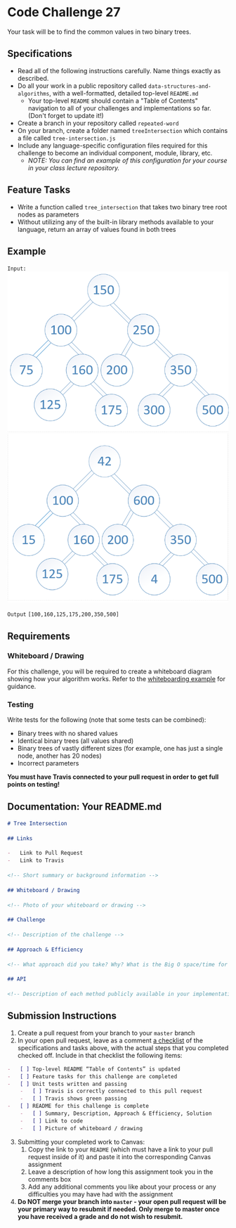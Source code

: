 # Code Challenge 27

Your task will be to find the common values in two binary trees.

## Specifications

-   Read all of the following instructions carefully. Name things exactly as described.
-   Do all your work in a public repository called `data-structures-and-algorithms`, with a well-formatted, detailed top-level `README.md`
    -   Your top-level `README` should contain a "Table of Contents" navigation to all of your challenges and implementations so far. (Don't forget to update it!)
-   Create a branch in your repository called `repeated-word`
-   On your branch, create a folder named `treeIntersection` which contains a file called `tree-intersection.js`
-   Include any language-specific configuration files required for this challenge to become an individual component, module, library, etc.
    -   _NOTE: You can find an example of this configuration for your course in your class lecture repository._

## Feature Tasks

-   Write a function called `tree_intersection` that takes two binary tree root nodes as parameters
-   Without utilizing any of the built-in library methods available to your language, return an array of values found in both trees

## Example

`Input:` <br />
![BinaryTree1](BT1.PNG)
![BinaryTree2](BT2.PNG)

`Output`
`[100,160,125,175,200,350,500]`

## Requirements

### Whiteboard / Drawing

For this challenge, you will be required to create a whiteboard diagram showing how your algorithm works. Refer to the [whiteboarding example](../DataStructuresWhiteboard.PNG) for guidance.

### Testing

Write tests for the following (note that some tests can be combined):

-   Binary trees with no shared values
-   Identical binary trees (all values shared)
-   Binary trees of vastly different sizes (for example, one has just a single node, another has 20 nodes)
-   Incorrect parameters

**You must have Travis connected to your pull request in order to get full points on testing!**

## Documentation: Your README.md

```markdown
# Tree Intersection

## Links

-   Link to Pull Request
-   Link to Travis

<!-- Short summary or background information -->

## Whiteboard / Drawing

<!-- Photo of your whiteboard or drawing -->

## Challenge

<!-- Description of the challenge -->

## Approach & Efficiency

<!-- What approach did you take? Why? What is the Big O space/time for this approach? -->

## API

<!-- Description of each method publicly available in your implementation -->
```

## Submission Instructions

1. Create a pull request from your branch to your `master` branch
2. In your open pull request, leave as a comment [a checklist](https://github.com/blog/1825-task-lists-in-all-markdown-documents) of the specifications and tasks above, with the actual steps that you completed checked off. Include in that checklist the following items:

```markdown
-   [ ] Top-level README “Table of Contents” is updated
-   [ ] Feature tasks for this challenge are completed
-   [ ] Unit tests written and passing
    -   [ ] Travis is correctly connected to this pull request
    -   [ ] Travis shows green passing
-   [ ] README for this challenge is complete
    -   [ ] Summary, Description, Approach & Efficiency, Solution
    -   [ ] Link to code
    -   [ ] Picture of whiteboard / drawing
```

3. Submitting your completed work to Canvas:
    1. Copy the link to your `README` (which must have a link to your pull request inside of it) and paste it into the corresponding Canvas assignment
    1. Leave a description of how long this assignment took you in the comments box
    1. Add any additional comments you like about your process or any difficulties you may have had with the assignment
4. **Do NOT merge your branch into `master` - your open pull request will be your primary way to resubmit if needed. Only merge to master once you have received a grade and do not wish to resubmit.**
